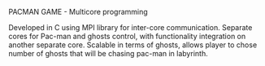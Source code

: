 PACMAN GAME - Multicore programming

  Developed in C using MPI library for inter-core communication. 
  Separate cores for Pac-man and ghosts control, with functionality integration on another separate core. 
  Scalable in terms of ghosts, allows player to chose number of ghosts that will be chasing pac-man in labyrinth.
